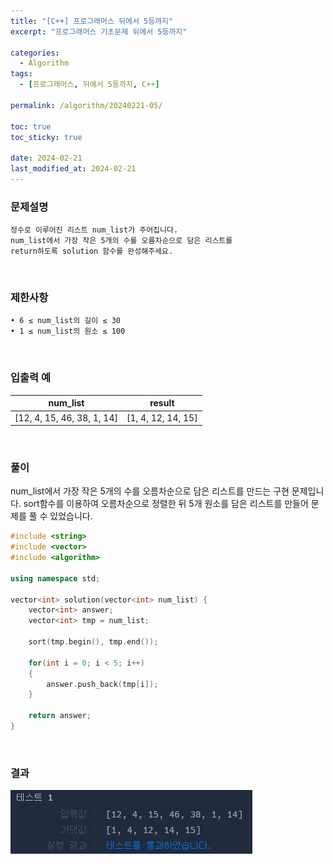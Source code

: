 ```yaml
---
title: "[C++] 프로그래머스 뒤에서 5등까지"
excerpt: "프로그래머스 기초문제 뒤에서 5등까지"

categories:
  - Algorithm
tags:
  - [프로그래머스, 뒤에서 5등까지, C++]

permalink: /algorithm/20240221-05/

toc: true
toc_sticky: true

date: 2024-02-21
last_modified_at: 2024-02-21
---
```


### 문제설명

    정수로 이루어진 리스트 num_list가 주어집니다.
    num_list에서 가장 작은 5개의 수를 오름차순으로 담은 리스트를
    return하도록 solution 함수를 완성해주세요.

<br/>

### 제한사항

    • 6 ≤ num_list의 길이 ≤ 30
    • 1 ≤ num_list의 원소 ≤ 100

<br/>

### 입출력 예

|num_list|result|
|---|---|
|[12, 4, 15, 46, 38, 1, 14]|[1, 4, 12, 14, 15]|

<br/>

### 풀이

num_list에서 가장 작은 5개의 수를 오름차순으로 담은 리스트를 만드는 구현 문제입니다. sort함수를 이용하여 오름차순으로 정렬한 뒤 5개 원소를 담은 리스트를 만들어 문제를 풀 수 있었습니다.

```cpp
#include <string>
#include <vector>
#include <algorithm>

using namespace std;

vector<int> solution(vector<int> num_list) {
    vector<int> answer;
    vector<int> tmp = num_list;
    
    sort(tmp.begin(), tmp.end());
    
    for(int i = 0; i < 5; i++)
    {
        answer.push_back(tmp[i]);
    }
    
    return answer;
}
```

<br/>

### 결과
![코드 실행결과](/assets/images/posts_img/20240221-05/001.png "코드 실행결과")

<script async src="https://pagead2.googlesyndication.com/pagead/js/adsbygoogle.js?client=ca-pub-9590884639502637"
     crossorigin="anonymous"></script>
<!-- devlogbase_01 -->
<ins class="adsbygoogle"
     style="display:block"
     data-ad-client="ca-pub-9590884639502637"
     data-ad-slot="4742297382"
     data-ad-format="auto"
     data-full-width-responsive="true"></ins>
<script>
     (adsbygoogle = window.adsbygoogle || []).push({});
</script>
